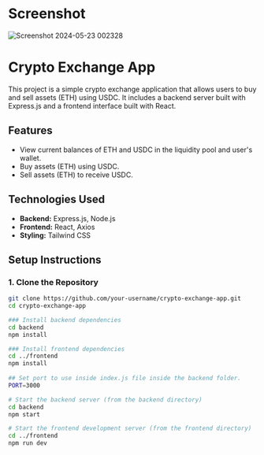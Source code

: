 # Screenshot
![Screenshot 2024-05-23 002328](https://github.com/Tejaskadu9067/Decentralized-Exchange-/assets/142161466/aae05c0b-789a-4f67-912e-daf790894a59)

# Crypto Exchange App

This project is a simple crypto exchange application that allows users to buy and sell assets (ETH) using USDC. It includes a backend server built with Express.js and a frontend interface built with React.

## Features

- View current balances of ETH and USDC in the liquidity pool and user's wallet.
- Buy assets (ETH) using USDC.
- Sell assets (ETH) to receive USDC.

## Technologies Used

- **Backend:** Express.js, Node.js
- **Frontend:** React, Axios
- **Styling:** Tailwind CSS

## Setup Instructions

### 1. Clone the Repository

```bash
git clone https://github.com/your-username/crypto-exchange-app.git
cd crypto-exchange-app

### Install backend dependencies
cd backend
npm install

### Install frontend dependencies
cd ../frontend
npm install
 
## Set port to use inside index.js file inside the backend folder.
PORT=3000

# Start the backend server (from the backend directory)
cd backend
npm start

# Start the frontend development server (from the frontend directory)
cd ../frontend
npm run dev
